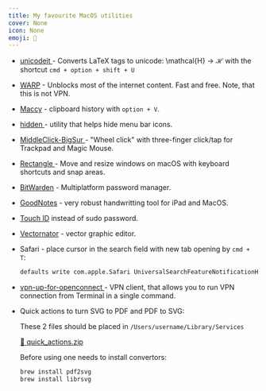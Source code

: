 ```yaml
---
title: My favourite MacOS utilities
cover: None
icon: None
emoji: 🍎
---
```



* <a href="https://github.com/svenkreiss/unicodeit" target="_blank"> <i class="fa fa-lg fa-github"> </i> unicodeit </a> - Converts LaTeX tags to unicode: \mathcal{H} → ℋ with the shortcut `cmd + option + shift + U`
* [WARP](https://1.1.1.1/) - Unblocks most of the internet content. Fast and free. Note, that this is not VPN.
* [Maccy](https://maccy.app/) - clipboard history with `option + V`.
* <a href="https://github.com/dwarvesf/hidden" target="_blank"> <i class="fa fa-lg fa-github"> </i> hidden </a> - utility that helps hide menu bar icons. 
* <a href="https://github.com/artginzburg/MiddleClick-BigSur" target="_blank"> <i class="fa fa-lg fa-github"> </i> MiddleClick-BigSur </a> - "Wheel click" with three-finger click/tap for Trackpad and Magic Mouse.
* <a href="https://github.com/rxhanson/Rectangle" target="_blank"> <i class="fa fa-lg fa-github"> </i> Rectangle </a> - Move and resize windows on macOS with keyboard shortcuts and snap areas.
* [BitWarden](https://bitwarden.com/) - Multiplatform password manager.
* [GoodNotes](https://www.goodnotes.com/) - very robust handwritting tool for iPad and MacOS.
* [Touch ID](https://davidwalsh.name/touch-sudo) instead of sudo password.
* [Vectornator](https://www.vectornator.io/) - vector graphic editor.
* Safari - place cursor in the search field with new tab opening by `cmd + T`:

	```bash
	defaults write com.apple.Safari UniversalSearchFeatureNotificationHasBeenDisplayed YES
	```

* <a href="https://github.com/sorinipate/vpn-up-for-openconnect" target="_blank"> <i class="fa fa-lg fa-github"> </i> vpn-up-for-openconnect </a> - VPN client, that allows you to run VPN connection from Terminal in a single command.
* Quick actions to turn SVG to PDF and PDF to SVG:

	These 2 files should be placed in `/Users/username/Library/Services`

	[📎 quick_actions.zip](https://merkulov.top/Other/Notes/My_favourite_MacOS_utilities/quick_actions.zip)

	Before using one needs to install convertors:

	```bash
	brew install pdf2svg
	brew install librsvg
	```
